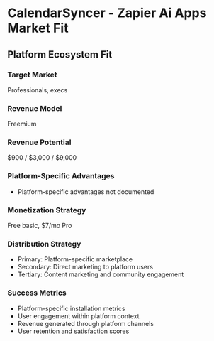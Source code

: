 # CalendarSyncer - Zapier Ai Apps Market Fit

## Platform Ecosystem Fit

### Target Market
Professionals, execs

### Revenue Model
Freemium

### Revenue Potential
$900 / $3,000 / $9,000

### Platform-Specific Advantages
- Platform-specific advantages not documented

### Monetization Strategy
Free basic, $7/mo Pro

### Distribution Strategy
- Primary: Platform-specific marketplace
- Secondary: Direct marketing to platform users
- Tertiary: Content marketing and community engagement

### Success Metrics
- Platform-specific installation metrics
- User engagement within platform context
- Revenue generated through platform channels
- User retention and satisfaction scores
